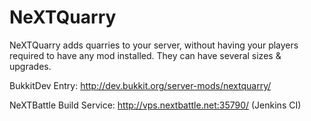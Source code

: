 NeXTQuarry
==========

NeXTQuarry adds quarries to your server, without having your players required to have any mod installed. They can have several sizes &amp; upgrades.

BukkitDev Entry: http://dev.bukkit.org/server-mods/nextquarry/

NeXTBattle Build Service: http://vps.nextbattle.net:35790/ (Jenkins CI)
